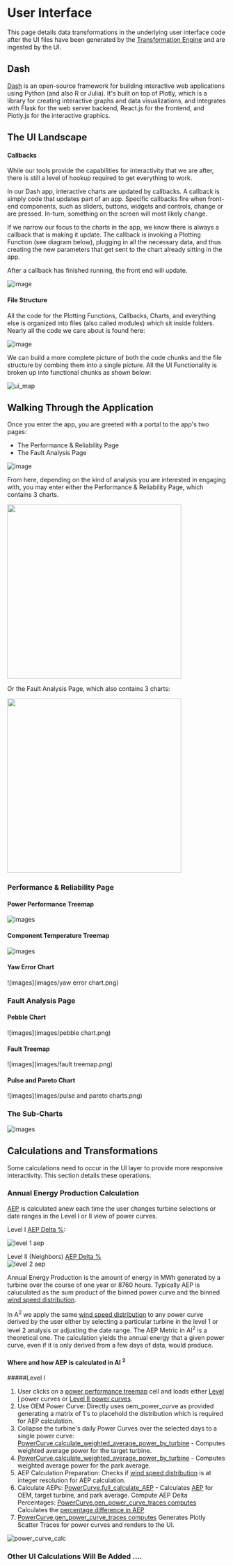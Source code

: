 # User Interface 

This page details data transformations in the underlying user interface code after the UI files have been generated by the [Transformation Engine](transformation_model.md) and are ingested by the UI.

## Dash
[Dash](https://dash.plotly.com/) is an open-source framework for building interactive web applications using Python (and also R or Julia). It's built on top of Plotly, which is a library for creating interactive graphs and data visualizations, and integrates with Flask for the web server backend, React.js for the frontend, and Plotly.js for the interactive graphics.

## The UI Landscape

#### Callbacks

While our tools provide the capabilities for interactivity that we are after, there is still a level of hookup required to get everything to work.

In our Dash app, interactive charts are updated by callbacks. A callback is simply code that updates part of an app. Specific callbacks fire when front-end components, such as sliders, buttons, widgets and controls, change or are pressed. In-turn, something on the screen will most likely change.

If we narrow our focus to the charts in the app, we know there is always a callback that is making it update. The callback is invoking a Plotting Function (see diagram below), plugging in all the necessary data, and thus creating the new parameters that get sent to the chart already sitting in the app.

After a callback has finished running, the front end will update.

![image](images/functions_to_callbacks_to_charts.png)

#### File Structure

All the code for the Plotting Functions, Callbacks, Charts, and everything else is organized into files (also called modules) which sit inside folders. Nearly all the code we care about is found here:

![image](images/files_and_folders.png)

We can build a more complete picture of both the code chunks and the file structure by combing them into a single picture. All the UI Functionality is broken up into functional chunks as shown below: 

![ui_map](images/ui_map.png)



## Walking Through the Application

Once you enter the app, you are greeted with a portal to the app's two pages:
- The Performance & Reliability Page
- The Fault Analysis Page

![image](images/splash_page.png)

From here, depending on the kind of analysis you are interested in engaging with, you may enter either the Performance & Reliability Page, which contains 3 charts.

<img width="400px" src="images/perf_and_rel_page.png"></img>

Or the Fault Analysis Page, which also contains 3 charts:

<img width="400px" src="images/fault_analysis_page.png"></img>


### Performance & Reliability Page


#### Power Performance Treemap

![images](images/power_performance_treemap.png)

#### Component Temperature Treemap

![images](images/component_temperature_treemap.png)

#### Yaw Error Chart

![images](images/yaw error chart.png)


### Fault Analysis Page


#### Pebble Chart

![images](images/pebble chart.png)

#### Fault Treemap

![images](images/fault treemap.png)

#### Pulse and Pareto Chart

![images](images/pulse and pareto charts.png)


### The Sub-Charts

![images](images/subcharts.png)


## Calculations and Transformations

Some calculations need to occur in the UI layer to provide more responsive interactivity. This section details these operations. 

### Annual Energy Production Calculation

[AEP](data_dictionary.md#annual-energy-production) is calculated anew each time the user changes turbine selections or date ranges in the Level I or II view of power curves. 

Level I [AEP Delta %](data_dictionary.md#annual-energy-production-delta-percent):  


![level 1 aep](images/ui_power_curve_lvl1_aep.png)  
 

Level II (Neighbors) [AEP Delta %](data_dictionary.md#annual-energy-production-delta-percent)  
![level 2 aep](images/ui_power_curve_lvl2_aep.png)

Annual Energy Production is the amount of energy in MWh generated by a turbine over the course of one year or 8760 hours. Typically AEP is caluculated as the sum product of the binned power curve and the binned [wind speed distribution](data_dictionary.md#project-wind-speed-distributions).

In A<sup>2</sup> we apply the same [wind speed distribution](data_dictionary.md#project-wind-speed-distributions) to any power curve derived by the user either by selecting a particular turbine in the level 1 or level 2 analysis or adjusting the date range. The AEP Metric in AI<sup>2</sup> is a theoretical one. The calculation yields the annual energy that a given power curve, even if it is only derived from a few days of data, would produce. 

#### Where and how AEP is calculated in AI <sup>2</sup>
#####Level I

1. User clicks on a [power performance treemap](user_guide.md#power-performance-treemap) cell and loads either [Level I](user_guide.md#level-i-power-curve-and-aep-and-distribution) power curves or [Level II power curves](user_guide.md#level-ii-neighboring-turbine-power-curve-comparison-and-aep-delta).
2. Use OEM Power Curve: Directly uses oem_power_curve as provided generating a matrix of 1's to placehold the distribution which is required for AEP calculation.
3. Collapse the turbine's daily Power Curves over the selected days to a single power curve: [PowerCurve.calculate_weighted_average_power_by_turbine](reference.md#auto-issue-id-application.Charts.PowerCurve.calculate_weighted_average_power_by_turbine) - Computes weighted average power for the target turbine.
4. [PowerCurve.calculate_weighted_average_power_by_turbine](reference.md#auto-issue-id-application.Charts.PowerCurve.calculate_weighted_average_power_by_turbine) - Computes weighted average power for the park average.
5. AEP Calculation Preparation: Checks if [wind speed distribution](data_dictionary.md#project-wind-speed-distributions) is at integer resolution for AEP calculation.
6. Calculate AEPs: [PowerCurve.full_calculate_AEP](reference.md#auto-issue-id-application.Charts.PowerCurve.full_calculate_AEP) - Calculates [AEP](data_dictionary.md#annual-energy-production) for OEM, target turbine, and park average.
Compute AEP Delta Percentages: [PowerCurve.gen_power_curve_traces computes](reference.md#auto-issue-id-application.Charts.PowerCurve.gen_power_curve_traces)  Calculates the [percentage difference in AEP](data_dictionary.md#annual-energy-production-delta-percent)
7.  [PowerCurve.gen_power_curve_traces computes](reference.md#auto-issue-id-application.Charts.PowerCurve.gen_power_curve_traces) Generates Plotly Scatter Traces for power curves and renders to the UI. 

![power_curve_calc](images/power_curve_calc.png)
### Other UI Calculations Will Be Added ....